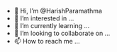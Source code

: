 - 👋 Hi, I’m @HarishParamathma
- 👀 I’m interested in ...
- 🌱 I’m currently learning ...
- 💞️ I’m looking to collaborate on ...
- 📫 How to reach me ...

<!---
HarishParamathma/HarishParamathma is a ✨ special ✨ repository because its `README.md` (this file) appears on your GitHub profile.
You can click the Preview link to take a look at your changes.
--->
